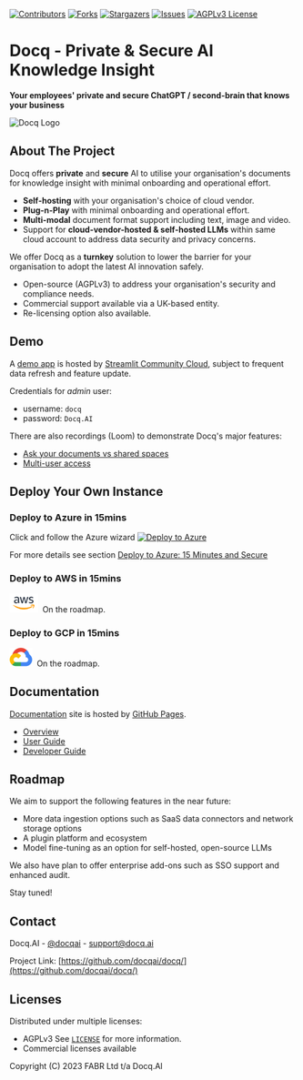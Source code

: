 <!-- PROJECT SHIELDS -->
<!--
*** I'm using markdown "reference style" links for readability.
*** Reference links are enclosed in brackets [ ] instead of parentheses ( ).
*** See the bottom of this document for the declaration of the reference variables
*** for contributors-url, forks-url, etc. This is an optional, concise syntax you may use.
*** https://www.markdownguide.org/basic-syntax/#reference-style-links
-->

[![Contributors][contributors-shield]][contributors-url]
[![Forks][forks-shield]][forks-url]
[![Stargazers][stars-shield]][stars-url]
[![Issues][issues-shield]][issues-url]
[![AGPLv3 License][license-shield]][license-url]

# Docq - Private & Secure AI Knowledge Insight

**Your employees' private and secure ChatGPT / second-brain that knows your business**

![Docq Logo](https://docqai.github.io/docq/assets/Docq_design_key_ingredients.png)

<!-- ABOUT THE PROJECT -->

## About The Project

Docq offers **private** and **secure** AI to utilise your organisation's documents for knowledge insight with minimal onboarding and operational effort.

- **Self-hosting** with your organisation's choice of cloud vendor.
- **Plug-n-Play** with minimal onboarding and operational effort.
- **Multi-modal** document format support including text, image and video.
- Support for **cloud-vendor-hosted & self-hosted LLMs** within same cloud account to address data security and privacy concerns.

We offer Docq as a **turnkey** solution to lower the barrier for your organisation to adopt the latest AI innovation safely.

- Open-source (AGPLv3) to address your organisation's security and compliance needs.
- Commercial support available via a UK-based entity.
- Re-licensing option also available.

## Demo

A [demo app](https://docq-ai.streamlit.app/) is hosted by [Streamlit Community Cloud](https://streamlit.io/cloud), subject to frequent data refresh and feature update.

Credentials for _admin_ user:

- username: `docq`
- password: `Docq.AI`

There are also recordings (Loom) to demonstrate Docq's major features:

- [Ask your documents vs shared spaces](https://www.loom.com/share/21bb34d1bcb54f8ebf47c68f347d484c)
- [Multi-user access](https://www.loom.com/share/599aa123ddce4a3d916ee8bdcd61095f)

## Deploy Your Own Instance

### Deploy to Azure in 15mins

Click and follow the Azure wizard [![Deploy to Azure](https://aka.ms/deploytoazurebutton)](https://portal.azure.com/#create/Microsoft.Template/uri/https%3A%2F%2Fraw.githubusercontent.com%2Fdocqai%2Fdocq%2Fmain%2Finfra%2Fazure%2Farm%2Fappservice.json)

For more details see section [Deploy to Azure: 15 Minutes and Secure](./docs/user-guide/getting-started.md)

### Deploy to AWS in 15mins

<img src="./docs/assets/vendor-logos/aws-logo.svg" width="50">&nbsp;&nbsp;On the roadmap.

### Deploy to GCP in 15mins

<img src="./docs/assets/vendor-logos/gcp-logo.svg" width="40">&nbsp;&nbsp;On the roadmap.

## Documentation

[Documentation](https://docqai.github.io/docq/) site is hosted by [GitHub Pages](https://pages.github.com/).

- [Overview](https://docqai.github.io/docq/overview/introduction/)
- [User Guide](https://docqai.github.io/docq/user-guide/getting-started/)
- [Developer Guide](https://docqai.github.io/docq/developer-guide/getting-started/)

<!-- ROADMAP -->

## Roadmap

We aim to support the following features in the near future:

- More data ingestion options such as SaaS data connectors and network storage options
- A plugin platform and ecosystem
- Model fine-tuning as an option for self-hosted, open-source LLMs

We also have plan to offer enterprise add-ons such as SSO support and enhanced audit.

Stay tuned!

<!-- CONTACT -->

## Contact

Docq.AI - [@docqai](https://github.com/docqai) - support@docq.ai

Project Link: [https://github.com/docqai/docq/](https://github.com/docqai/docq/)

<!-- LICENSE -->

## Licenses

Distributed under multiple licenses:

- AGPLv3 See [`LICENSE`](https://github.com/docqai/docq/blob/main/LICENSE) for more information.
- Commercial licenses available

Copyright (C) 2023 FABR Ltd t/a Docq.AI

<!-- MARKDOWN LINKS & IMAGES -->
<!-- https://www.markdownguide.org/basic-syntax/#reference-style-links -->

[contributors-shield]: https://img.shields.io/github/contributors/docqai/docq.svg?style=for-the-badge
[contributors-url]: https://github.com/docqai/docq/graphs/contributors
[forks-shield]: https://img.shields.io/github/forks/docqai/docq.svg?style=for-the-badge
[forks-url]: https://github.com/docqai/docq/network/members
[stars-shield]: https://img.shields.io/github/stars/docqai/docq.svg?style=for-the-badge
[stars-url]: https://github.com/docqai/docq/stargazers
[issues-shield]: https://img.shields.io/github/issues/docqai/docq.svg?style=for-the-badge
[issues-url]: https://github.com/docqai/docq/issues
[license-shield]: https://img.shields.io/badge/license-AGPL_3.0-green?style=for-the-badge
[license-url]: https://github.com/docqai/docq/blob/main/LICENSE.AGPL3
